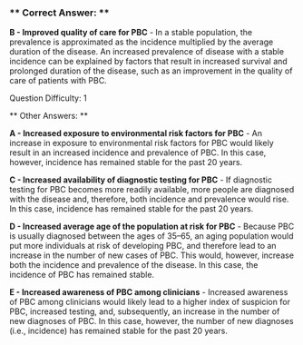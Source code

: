 ### ** Correct Answer: **

**B - Improved quality of care for PBC** - In a stable population, the prevalence is approximated as the incidence multiplied by the average duration of the disease. An increased prevalence of disease with a stable incidence can be explained by factors that result in increased survival and prolonged duration of the disease, such as an improvement in the quality of care of patients with PBC.

Question Difficulty: 1

** Other Answers: **

**A - Increased exposure to environmental risk factors for PBC** - An increase in exposure to environmental risk factors for PBC would likely result in an increased incidence and prevalence of PBC. In this case, however, incidence has remained stable for the past 20 years.

**C - Increased availability of diagnostic testing for PBC** - If diagnostic testing for PBC becomes more readily available, more people are diagnosed with the disease and, therefore, both incidence and prevalence would rise. In this case, incidence has remained stable for the past 20 years.

**D - Increased average age of the population at risk for PBC** - Because PBC is usually diagnosed between the ages of 35–65, an aging population would put more individuals at risk of developing PBC, and therefore lead to an increase in the number of new cases of PBC. This would, however, increase both the incidence and prevalence of the disease. In this case, the incidence of PBC has remained stable.

**E - Increased awareness of PBC among clinicians** - Increased awareness of PBC among clinicians would likely lead to a higher index of suspicion for PBC, increased testing, and, subsequently, an increase in the number of new diagnoses of PBC. In this case, however, the number of new diagnoses (i.e., incidence) has remained stable for the past 20 years.

